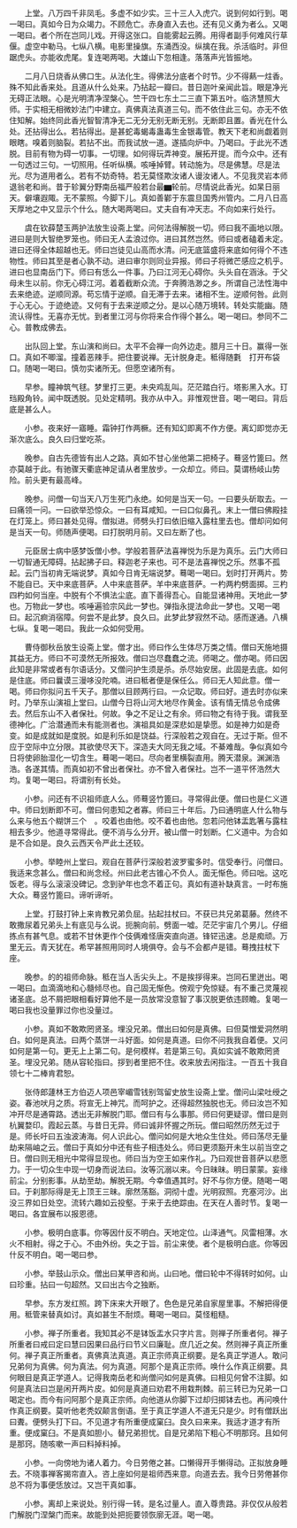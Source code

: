 <!-- { "loadSidebar": true } -->
　　上堂。八万四千非凤毛。多虚不如少实。三十三人入虎穴。说到何如行到。喝一喝曰。真如今日为众竭力。不顾危亡。赤身直入去也。还有见义勇为者么。又喝一喝曰。者个所在岂同儿戏。开得这张口。自能雾起云腾。用得者副手何难风行草偃。虚空中勒马。七纵八横。电影里操旗。东涌西没。纵擒在我。杀活临时。非但踞虎头。亦能收虎尾。复连喝两喝。大雄山下忽相逢。落落声光皆振地。

　　二月八日烧香从佛口生。从法化生。得佛法分底者个时节。少不得爇一炷香。殊不知此香来处。且道从什么处来。乃拈起一瓣曰。昔日迦叶亲闻此旨。眼是净光无碍正法眼。心是光明清净涅槃心。竺干四七东土二三直下第五叶。临济慧照大师。于实相无相微妙法门中建立。真佛真法真道三句。而不依住此三句。亦无不依住知解。始终同此香光智智清净无二无分无别无断无别。无断即且置。香光在什么处。还拈得出么。若拈得出。是甚蛇毒蝎毒蛊毒生金银毒管。教天下老和尚觑着则眼瞎。嗅着则脑裂。若拈不出。而我试放一道。遂插向炉中。乃喝曰。于此光不透脱。目前有物为碍一切事。一切理。如何得玩弄神变。展拓开提。而今众中。还有一句透过三句。一切照用。任听纵横。咳唾掉臂。转动施为。尽是佛慧。尽是法光。尽为道用者么。若有不妨奇特。若无莫怪欺汝诸人谩汝诸人。不见我灵岩本师退翁老和尚。昔于轸翼分野南岳福严般若台最▆轮前。尽情说此香光。如杲日丽天。僻壤遐陬。无不蒙照。今脚下儿。真如善鄻于东震旦国秀州管内。二月八日高天厚地之中又显示个什么。随大喝两喝曰。丈夫自有冲天志。不向如来行处行。

　　虞在钦薛楚玉两护法放生设斋上堂。问何法得解脱一切。师曰我不画地以限。进曰是则大智绝罗笼也。师曰无人孟浪过你。进曰其然岂然。师曰或者磕着未定。进曰还得全体超越也无。师曰岂徒见山高而水清。问无底篮盛将来底如何得个不违物性。师曰其至是者心孰不动。进曰审尔则同业异报。师曰子将微芒感应之机乎。进曰也显南岳门下。师曰有恁么一件事。乃曰江河无心碍你。头头自在涵泳。于父母未生以前。你无心碍江河。着着截断众流。于奔腾浩渺之乡。所谓自己法性海中去来绝迹。逆顺同源。苟忘情于逆顺。自无滞于去来。诸相不生。逆顺何咎。此则于心无心。于迹绝迹。又何有于去来逆顺之分。是以心随万境转。转处实能幽。随流认得性。无喜亦无忧。到者里江河与你将来合作得个甚么。喝一喝曰。参同不二心。普教成佛去。

　　出队回上堂。东山演和尚曰。太平不会禅一向外边走。腊月三十日。赢得一张口。真如不唧溜。撞着恶辣手。把住要说禅。无计脱身走。秪得随氀　打开布袋口。随喝一喝曰。慎勿实诸所无。但愿空诸所有。

　　早参。瞳神筑气毬。梦里打三更。未央鸡乱叫。茫茫踏白行。塔影黑入水。玎珰殿角铃。闻中既透脱。见处定精明。我亦从中入。非惟观世音。喝一喝曰。背后底是甚么人。

　　小参。夜来好一寤睡。霜钟打作两橛。还有知幻即离不作方便。离幻即觉亦无渐次底么。良久曰归堂吃茶。

　　晚参。自古先德皆有出人之路。真如不甘心坐他第二把椅子。蓦竖竹篦曰。然亦莫越于此。有驰骤天衢底神足请从者里放步。一众却立。师曰。莫谓杨岐山势险。前头更有最高峰。

　　晚参。问僧一句当天八万生死门永绝。如何是当天一句。一曰要头斫取去。一曰痛领一问。一曰欲举恐惊众。一曰有耳咸知。一曰口似鼻孔。末上一僧曰佛殿挂在灯笼上。师曰甚处见得。僧拟进。师劈头打曰依旧缩入露柱里去也。僧却问如何是当天一句。师随声便喝。曰打脱明月前。又曰左断了也。

　　元臣居士病中感梦饭僧小参。学般若菩萨法喜禅悦为乐是为真乐。云门大师曰一切智通无障碍。拈起拂子曰。释迦老子来也。可不是法喜禅悦之乐。然事不孤起。云门当初肯无端说梦。真如今日肯无端说梦。蓦喝一喝曰。划时打开两片。势不能自已。天中来底菩萨。人中来底菩萨。羊中来底菩萨。一杓两杓劈面掷。三杓四杓如何当座。中脱有个不惧法尘底。直下善得吾心。自能显诸神用。天地此一梦也。万物此一梦也。咳唾遍验宗风此一梦也。弹指永提法命此一梦也。又喝一喝曰。起沉痾消宿障。何尝不是此梦。良久曰。此梦此梦寂然不动。感而遂通。八横七纵。复喝一喝曰。我此一众如何受用。

　　曹侍御秋岳放生设斋上堂。僧才出。师曰作么生体尽万类之情。僧曰天施地摄其益无方。师曰不可漠然无所报效。僧曰岂尽蠢蠢之流。师喝之。僧亦喝。师曰因此知是非常或者有尔语话分。又僧问护生须是杀。杀尽始安居。此固是去底。如何是住底。师曰曩谟三漫哆没陀喃。进曰秪者便是保任么。师曰无人知此意。僧一喝。师曰你拟问五千天子。那僧以目顾两行曰。一众记取。师曰好。道去时亦似来时。乃举东山演祖上堂曰。山僧今日将山河大地尽作黄金。该有情无情总令成佛去。然后东山不入者保社。何故。争之不足让之有余。师曰物之有待于我。谓我至德神化。广洽潜通而未有能测者也。演祖具如是深悲如是挚愿。如是神力如是奇变。如是成就如是度脱。如是利乐如是饶益。行深般若之观自在。无过于斯。但不应于空际中立分限。其欲使尽天下。深造夫大同无我之域。不綦难哉。争似真如今日将使卵胎湿化一切含生。蓦喝一喝曰。尽向者里横裂直用。腾天潜泉。渊渊浩浩。各遂其情。而真如初不曾出者保社。亦不曾入者保社。岂不一道平怀浩然大均。复喝一喝曰。将谓别有长处。

　　小参。问还有不识祖师底人么。师蓦竖竹篦曰。寻常得此便。僧曰也是仁义道中。师曰划断即不可。僧曰何患知之者寡。师曰三十年后。乃曰通明底人什么物与么来与他五个糊饼三个　。咬着也由他。咬不着也由他。忽若问他钵盂匙箸与露柱相去多少。他道寻常得此。便不消与么分开。被山僧一时划断。仁义道中。为合如是不合如是。良久云西天令严此土还较。

　　小参。举睦州上堂曰。观自在菩萨行深般若波罗蜜多时。信受奉行。问僧曰。我适来念甚么。僧曰和尚念经。州曰此老古锥心不负人。面无惭色。师曰咄。这吃饭老。得与么滚滚没碑记。念到驴年也念不着正句。真如有道补缺真言。一时布施大众。蓦竖竹篦曰。谛听谛听。

　　上堂。打鼓打钟上来肯教兄弟负屈。拈起拄杖曰。不获已共兄弟葛藤。然终不敢撒尿着兄弟头上有底见与么说。扼腕向前。劈面一嘘。茫茫宇宙几个男儿。仔细拣点有甚气息。或若不甘休更作个伎俩难怪唐突直向道。锋铓迅速。总是痴顽。万里无云。青天犹在。希罕甚照用同时人境俱夺。会与不会都卢是错。蓦拽拄杖下座。

　　晚参。的的祖师命脉。秪在当人舌尖头上。不是挨拶得来。岂同石里迸出。喝一喝曰。血滴滴地和心髓倾尽也。自己固无惭色。傍观宁免惊疑。有不重己灵蔑视诸圣底。总不屑把眼相看好算他不是一员放常没意智了事汉脱更依违顾瞻。复喝一喝曰我也没量罪过你也没量过。

　　小参。真如不敢欺罔贤圣。埋没兄弟。僧出曰如何是真佛。曰但莫憎爱洞然明白。如何是真法。曰两个蒸饼一斗好面。如何是真道。曰你不问我我自着便。又问如何是第一句。更无上上第二句。是何模样。若是第三句。真如实诚不敢欺罔贤圣。埋没兄弟。随从容轮指曰。拶到者里把不住。收来放去闲指注。一百五十我自领七十二棒肯君恕。

　　张侍郎蘧林王方伯迈人项邑宰嵋雪钱别驾留史放生设斋上堂。僧问山梁吐绶之姿。春池吠月之质。将宣无上神咒。而呵护之。还得超然独脱也无。师曰汝岂不知冲开尽是通霄路。透出无非解脱门耶。僧曰有与么事那。师曰何更疑谬。僧曰是则杭翼婺印。霞起云蒸。与昔日无异。师曰诚非怀握之所玩。僧曰昭然历然无过于是。师长吁曰五浊波涛海。何人识此心。僧问如何是大地众生住处。师曰荡尽无量劫来隔岫之云。僧曰于真如分中还有些子相违处么。师曰更须豁开未生以前当空之日。僧曰则无相光中常得显现也。师曰当为空王如来作礼。乃曰观世音菩萨以悲愿力。于一切众生中现一切身而说法曰。汝等沉溺以来。今日昧昧。明日蒙蒙。妄缘前尘。分别影事。从劫至劫。解脱无期。今幸值遇其时。好不与你方便。随喝一喝曰。于刹那际得是无上顶王三昧。廓然荡豁。洞彻十虚。光明寂照。充塞河沙。出没三界如日处空。流转六趣如云投壑。于来于去绝踪由。在天在人善时节。复喝一喝曰。各宜展布以报恩德。

　　小参。极明白底事。你等因什反不明白。天地定位。山泽通气。风雷相薄。水火不相射。得之于心。不由外纷。失之于旨。前尘来使。者个是极明白底。你等因什反不明白。喝一喝曰参。

　　小参。举鼓山示众。僧出曰某甲咨和尚。山曰吔。僧曰轮中不得转时如何。山曰珍重。拈曰一句超然。又曰出古今之独断。

　　早参。东方发红照。跨下床来大开眼了。色色是兄弟自家屋里事。不解把得便用。秪管来替真如讨。真如甚生不耐烦。蓦喝一喝曰。莫怪粗糙。

　　小参。禅子所重者。我知其必不是钵饭盂水只字片言。则禅子所重者何。禅子所重者曰戒曰定曰慧曰因果曰品行曰节义曰廉耻。庶几近之矣。然则禅子真正所重何。禅子真正所重者。真佛真法真道。真正宗师真正纲要。是名真正学道人。敢问兄弟何为真佛。何为真法。何为真道。阿那个是真正宗师。唤什么作真正纲要。具何眼目是真正学道人。记得我南岳老和尚僧问如何是真佛。曰相见何曾不注脚。如何是真法曰岂是闲开两片皮。如何是真道曰劝君不用栽荆棘。前三转已为兄弟一口喝定也。而今有问阿那个是真正宗师。向他道从你脚下过却归掷钵去也。再问唤什作真正纲要。莫听他老秃奴颠言倒语。至于真正学道人不道无只是少。时有僧跃出曰聻。便劈头打下曰。不见道才有所重便成窠臼。良久曰来来。我适才道才有所重。便成窠臼。不是真如胆小。替兄弟担忧。自是兄弟陷下粗心不明那窍。且如何是那窍。随咳嗽一声曰料掉料掉。

　　小参。一向傍地为诸人着力。今日劳倦之甚。口懒得开手懒得动。正拟放身睡去。不晓事禅客揭帘直入。咨上座如何是祖师西来意。向道去去。我今日劳倦甚你总不将为事便恁放过。又岂干真如事。

　　小参。离却上来说处。别行得一转。是名过量人。直入尊贵路。非仅仅从般若门解脱门涅槃门而来。故能到处把扼要领恢廓无涯。喝一喝。
